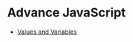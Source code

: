 # Advance JavaScript

- [Values and Variables](https://github.com/uname-sandeepb/advance-javascript/tree/master/values-and-variables)
